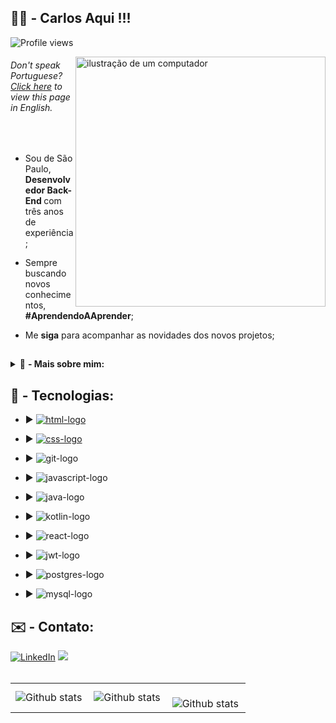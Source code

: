 ## 🧑‍💻 - <strong>Carlos Aqui</strong> !!!

<p align="left"> <img src="https://komarev.com/ghpvc/?username=carloshenriquefs&color=yellow" alt="Profile views" /> </p>

<img src="https://raw.githubusercontent.com/MicaelliMedeiros/micaellimedeiros/master/image/computer-illustration.png" alt="ilustração de um computador" min-width="400px" max-width="400px" width="400px" align="right">

<p align="left"> 
 
<h6> Don't speak Portuguese? <a href="https://github.com/carloshenriquefs/carloshenriquefs/blob/main/README.md#-hi-im-mari--:~:text=Blame-,Hi!%20I%27m%20Mari!,-N%C3%A3o%20fala%20ingl%C3%AAs">Click here</a> to view this page in English.</h6>
</br>

  - Sou de São Paulo, <strong> Desenvolvedor Back-End </strong> com três anos de experiência;

  - Sempre buscando novos conhecimentos, <strong> #AprendendoAAprender</strong>;

  - Me <strong>siga</strong> para acompanhar as novidades dos novos projetos;

</p>

##

<details>
  <summary> 📌 <strong>- Mais sobre mim:</strong> </summary>

</br>
  🏬 - Estudando Análise e Desenvolvimento de Sistemas na <strong> FIAP</strong>;
</br>
  💼 -
</details>

##

<h2 align="left">
 🚀 - Tecnologias:
</h2>

- :arrow_forward: <a href = "https://www.google.com.br/" target = "_blank"><img src = "https://img.shields.io/badge/HTML5-E34F26?style=for-the-badge&logo=html5&logoColor=white" alt = "html-logo"></a>

- :arrow_forward: <a href = "https://www.google.com.br/" target = "_blank"><img src = "https://img.shields.io/badge/CSS3-1572B6?style=for-the-badge&logo=css3&logoColor=white" alt = "css-logo"></a>

- :arrow_forward: <img src = "https://img.shields.io/badge/GIT-E44C30?style=for-the-badge&logo=git&logoColor=white" alt = "git-logo">

- :arrow_forward: <img src = "https://img.shields.io/badge/JavaScript-323330?style=for-the-badge&logo=javascript&logoColor=F7DF1E" alt = "javascript-logo">

- :arrow_forward: <img src = "https://img.shields.io/badge/Java-ED8B00?style=for-the-badge&logo=openjdk&logoColor=white" alt = "java-logo">

- :arrow_forward: <img src = "https://img.shields.io/badge/Kotlin-8A2BE2?style=for-the-badge&logo=kotlin&logoColor=white" alt = "kotlin-logo">

- :arrow_forward: <img src = "https://img.shields.io/badge/react-%2320232a.svg?style=for-the-badge&logo=react&logoColor=%2361DAFB" alt = "react-logo">

- :arrow_forward: <img src = "https://img.shields.io/badge/JWT-black?style=for-the-badge&logo=JSON%20web%20tokens" alt = "jwt-logo">

- :arrow_forward: <img src = "https://img.shields.io/badge/PostgreSQL-316192?style=for-the-badge&logo=postgresql&logoColor=white" alt = "postgres-logo">

- :arrow_forward: <img src = "https://img.shields.io/badge/MySQL-00000F?style=for-the-badge&logo=mysql&logoColor=white" alt = "mysql-logo">

##

<h2 align="left">
✉️ - Contato: 
</h2>

<a href="https://www.linkedin.com/in/carlos-henrique-fs/" title="LinkedIn" target="_blank">
<img src="https://img.shields.io/badge/LinkedIn-0077B5?style=for-the-badge&logo=linkedin&logoColor=white" alt="LinkedIn"/></a>

<a href="mailto:ichfs9108@gmail.com" title="Gmail">
<img src="https://img.shields.io/badge/Gmail-D14836?style=for-the-badge&logo=gmail&logoColor=white" target="_blank">
</a>

<br>
<br>
<table>
  <tr>
    <td>
      <img
        align="left"
        src="https://github-readme-stats.vercel.app/api?username=carloshenriquefs&theme=dark&hide_border=false&include_all_commits=true&count_private=true"
        alt="Github stats"
      />
    </td>
    <td>
      <img
        align="left"
        src="https://github-readme-stats.vercel.app/api/top-langs/?username=carloshenriquefs&theme=dark&hide_border=false&include_all_commits=true&count_private=true&layout=compact"
        alt="Github stats"
      />
    </td>
    <td>
      <br />
      <img
        align="left"
        src="https://github-readme-streak-stats.herokuapp.com/?user=carloshenriquefs&theme=dark&hide_border=false"
        alt="Github stats"
      />
    </td>
  </tr>
</table>
